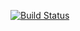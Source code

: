 [![Build Status](https://cloud.drone.io/api/badges/szabba/tob-cob/status.svg)](https://cloud.drone.io/szabba/tob-cob)
